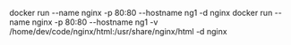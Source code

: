 docker run --name nginx -p 80:80 --hostname ng1 -d nginx
docker run --name nginx -p 80:80 --hostname ng1 -v /home/dev/code/nginx/html:/usr/share/nginx/html -d nginx
